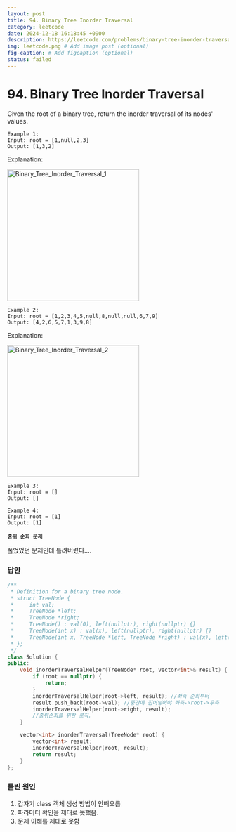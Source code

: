 ```yaml
---
layout: post
title: 94. Binary Tree Inorder Traversal
category: leetcode
date: 2024-12-18 16:18:45 +0900
description: https://leetcode.com/problems/binary-tree-inorder-traversal/description/
img: leetcode.png # Add image post (optional)
fig-caption: # Add figcaption (optional)
status: failed
---
```


            
# 94. Binary Tree Inorder Traversal

Given the root of a binary tree, return the inorder traversal of its nodes' values.

 
```
Example 1:
Input: root = [1,null,2,3]
Output: [1,3,2]
```
Explanation:

<img src="../imgs/Binary_Tree_Inorder_Traversal_1.png" alt="Binary_Tree_Inorder_Traversal_1" width="300"/>

<br>

```
Example 2:
Input: root = [1,2,3,4,5,null,8,null,null,6,7,9]
Output: [4,2,6,5,7,1,3,9,8]
```
Explanation:

<img src="../imgs/Binary_Tree_Inorder_Traversal_2.png" alt="Binary_Tree_Inorder_Traversal_2" width="300"/>

<br>

```
Example 3:
Input: root = []
Output: []
```

```
Example 4:
Input: root = [1]
Output: [1]
```

**`중위 순회 문제`**

풀었었던 문제인데 틀려버렸다....

### 답안

```cpp
/**
 * Definition for a binary tree node.
 * struct TreeNode {
 *     int val;
 *     TreeNode *left;
 *     TreeNode *right;
 *     TreeNode() : val(0), left(nullptr), right(nullptr) {}
 *     TreeNode(int x) : val(x), left(nullptr), right(nullptr) {}
 *     TreeNode(int x, TreeNode *left, TreeNode *right) : val(x), left(left), right(right) {}
 * };
 */
class Solution {
public:
    void inorderTraversalHelper(TreeNode* root, vector<int>& result) {
        if (root == nullptr) {
            return;
        }
        inorderTraversalHelper(root->left, result); //좌측 순회부터
        result.push_back(root->val); //중간에 집어넣어야 좌측->root->우측 
        inorderTraversalHelper(root->right, result);
        //중위순회를 위한 로직.
    }

    vector<int> inorderTraversal(TreeNode* root) {
        vector<int> result;
        inorderTraversalHelper(root, result);
        return result;
    }
};
```

### 틀린 원인

1. 갑자기 class 객체 생성 방법이 안떠오름
2. 파라미터 확인을 제대로 못했음. 
3. 문제 이해를 제대로 못함
